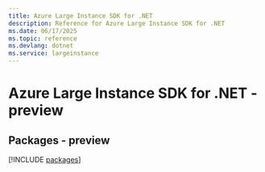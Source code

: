 ```yaml
---
title: Azure Large Instance SDK for .NET
description: Reference for Azure Large Instance SDK for .NET
ms.date: 06/17/2025
ms.topic: reference
ms.devlang: dotnet
ms.service: largeinstance
---
```

# Azure Large Instance SDK for .NET - preview
## Packages - preview
[!INCLUDE [packages](large-instance-index.md)]